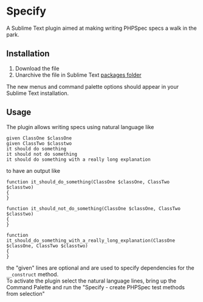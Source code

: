 # Specify

A Sublime Text plugin aimed at making writing PHPSpec specs a walk in the park.

## Installation
1. Download the file
2. Unarchive the file in Sublime Text [packages folder](http://sublimetext.info/docs/en/extensibility/packages.html)

The new menus and command palette options should appear in your Sublime Text installation.

## Usage
The plugin allows writing specs using natural language like

    given ClassOne $classOne
    given ClassTwo $classtwo
    it should do something
    it should not do something
    it should do something with a really long explanation

to have an output like

    function it_should_do_something(ClassOne $classOne, ClassTwo $classtwo)
    {
    }

    function it_should_not_do_something(ClassOne $classOne, ClassTwo $classtwo)
    {
    }

    function it_should_do_something_with_a_really_long_explanation(ClassOne $classOne, ClassTwo $classtwo)
    {
    }

the "given" lines are optional and are used to specify dependencies for the <code>__construct</code> method.  
To activate the plugin select the natural language lines, bring up the Command Palette and run the "Specify - create PHPSpec test methods from selection"
